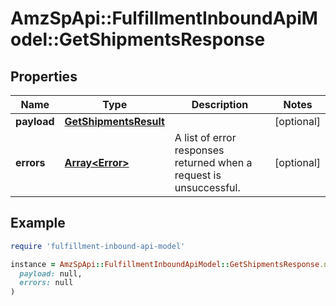 # AmzSpApi::FulfillmentInboundApiModel::GetShipmentsResponse

## Properties

| Name | Type | Description | Notes |
| ---- | ---- | ----------- | ----- |
| **payload** | [**GetShipmentsResult**](GetShipmentsResult.md) |  | [optional] |
| **errors** | [**Array&lt;Error&gt;**](Error.md) | A list of error responses returned when a request is unsuccessful. | [optional] |

## Example

```ruby
require 'fulfillment-inbound-api-model'

instance = AmzSpApi::FulfillmentInboundApiModel::GetShipmentsResponse.new(
  payload: null,
  errors: null
)
```

